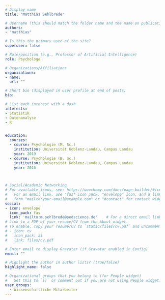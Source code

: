 ```yaml
---
# Display name
title: "Matthias Sehlbrede"

# Username (this should match the folder name and the name on publications)
authors:
- "matthias"

# Is this the primary user of the site?
superuser: false

# Role/position (e.g., Professor of Artificial Intelligence)
role: Psychologe

# Organizations/Affiliations
organizations:
- name: 
  url: ""

# Short bio (displayed in user profile at end of posts)
bio: 

# List each interest with a dash
interests:
- Statistik
- Datenanalyse
- R


education:
  courses:
  - course: Psychologie (M. Sc.)
    institution: Universität Koblenz-Landau, Campus Landau
    year: 2019
  - course: Psychologie (B. Sc.)
    institution: Universität Koblenz-Landau, Campus Landau
    year: 2016
  


# Social/Academic Networking
# For available icons, see: https://wowchemy.com/docs/page-builder/#icons
#   For an email link, use "fas" icon pack, "envelope" icon, and a link in the
#   form "mailto:your-email@example.com" or "#contact" for contact widget.
social:
- icon: envelope
  icon_pack: fas
  link: 'mailto:m.sehlbrede@pedscience.de'    # For a direct email link, use "mailto:test@example.org".
# Link to a PDF of your resume/CV from the About widget.
# To enable, copy your resume/CV to `static/files/cv.pdf` and uncomment the lines below.
# - icon: cv
#   icon_pack: ai
#   link: files/cv.pdf

# Enter email to display Gravatar (if Gravatar enabled in Config)
email: ""

# Highlight the author in author lists? (true/false)
highlight_name: false

# Organizational groups that you belong to (for People widget)
#   Set this to `[]` or comment out if you are not using People widget.
user_groups:
  - Wissenschaftliche Mitarbeiter
---
```

